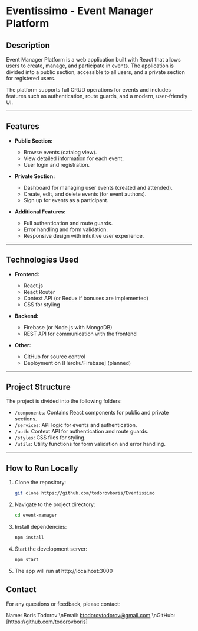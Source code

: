 # Eventissimo - Event Manager Platform

## **Description**
Event Manager Platform is a web application built with React that allows users to create, manage, and participate in events. The application is divided into a public section, accessible to all users, and a private section for registered users. 

The platform supports full CRUD operations for events and includes features such as authentication, route guards, and a modern, user-friendly UI.

---

## **Features**
- **Public Section:**
  - Browse events (catalog view).
  - View detailed information for each event.
  - User login and registration.

- **Private Section:**
  - Dashboard for managing user events (created and attended).
  - Create, edit, and delete events (for event authors).
  - Sign up for events as a participant.

- **Additional Features:**
  - Full authentication and route guards.
  - Error handling and form validation.
  - Responsive design with intuitive user experience.

---

## **Technologies Used**
- **Frontend:**
  - React.js
  - React Router
  - Context API (or Redux if bonuses are implemented)
  - CSS for styling

- **Backend:**
  - Firebase (or Node.js with MongoDB)
  - REST API for communication with the frontend

- **Other:**
  - GitHub for source control
  - Deployment on [Heroku/Firebase] (planned)

---

## **Project Structure**
The project is divided into the following folders:
- `/components`: Contains React components for public and private sections.
- `/services`: API logic for events and authentication.
- `/auth`: Context API for authentication and route guards.
- `/styles`: CSS files for styling.
- `/utils`: Utility functions for form validation and error handling.

---

## **How to Run Locally**
1. Clone the repository:
   ```bash
   git clone https://github.com/todorovboris/Eventissimo

2. Navigate to the project directory:
   ```bash
   cd event-manager

3. Install dependencies:
   ```bash
   npm install

4. Start the development server:
   ```bash
   npm start

5. The app will run at http://localhost:3000


## Contact
For any questions or feedback, please contact:

Name: Boris Todorov
\nEmail: btodorovtodorov@gmail.com
\nGitHub: [https://github.com/todorovboris]

